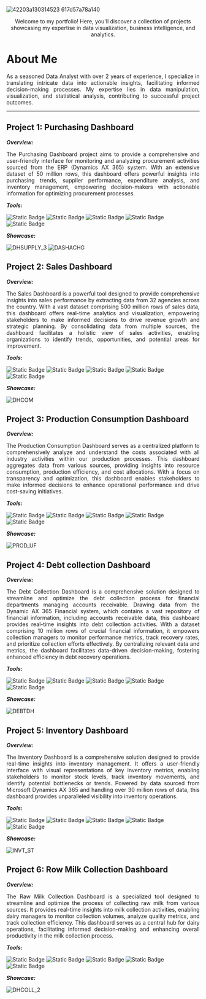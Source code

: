 
![42203a130314523 617d57a78a140](https://github.com/Mouhsine22/My-Portfolio/assets/67834776/4d2588ec-f908-4868-ac1e-079e81ba30fb)

<p align="center">
Welcome to my portfolio! Here, you'll discover a collection of projects showcasing my expertise in data visualization, business intelligence, and analytics.
</p>

# About Me
<p align="justify">
As a seasoned Data Analyst with over 2 years of experience, I specialize in translating intricate data into actionable insights, facilitating informed decision-making processes. My expertise lies in data manipulation, visualization, and statistical analysis, contributing to successful project outcomes.
</p>

---

## Project 1: Purchasing Dashboard 
***Overview:*** 
<p align="justify">
The Purchasing Dashboard project aims to provide a comprehensive and user-friendly interface for monitoring and analyzing procurement activities sourced from the ERP (Dynamics AX 365) system. With an extensive dataset of 50 million rows, this dashboard offers powerful insights into purchasing trends, supplier performance, expenditure analysis, and inventory management, empowering decision-makers with actionable information for optimizing procurement processes.
</p>

***Tools:*** 

![Static Badge](https://img.shields.io/badge/PowerBI-1?style=for-the-badge&logo=powerbi&color=%23F0E68C)
![Static Badge](https://img.shields.io/badge/SSIS-1?style=for-the-badge&logo=microsoftsqlserver&color=%23708090)
![Static Badge](https://img.shields.io/badge/SSAS-1?style=for-the-badge&logo=microsoftsqlserver&color=%231E90FF)
![Static Badge](https://img.shields.io/badge/TABULAR-1?style=for-the-badge&logo=task&color=%2387CEEB)
![Static Badge](https://img.shields.io/badge/SQL%20SERVER-1?style=for-the-badge&logo=microsoftsqlserver&color=red)

***Showcase:***

![DHSUPPLY_3](https://github.com/Mouhsine22/My-Portfolio/assets/67834776/a669e989-4f93-481b-8369-75aff1f5512c)
![DASHACHG](https://github.com/Mouhsine22/My-Portfolio/assets/67834776/5b8e5ff2-f08e-4386-a0bb-625c9664401f)


## Project 2: Sales Dashboard 
***Overview:*** 
<p align="justify">
The Sales Dashboard is a powerful tool designed to provide comprehensive insights into sales performance by extracting data from 32 agencies across the country. With a vast dataset comprising 500 million rows of sales data, this dashboard offers real-time analytics and visualization, empowering stakeholders to make informed decisions to drive revenue growth and strategic planning. By consolidating data from multiple sources, the dashboard facilitates a holistic view of sales activities, enabling organizations to identify trends, opportunities, and potential areas for improvement.
</p>

***Tools:***

![Static Badge](https://img.shields.io/badge/PowerBI-1?style=for-the-badge&logo=powerbi&color=%23F0E68C)
![Static Badge](https://img.shields.io/badge/SSIS-1?style=for-the-badge&logo=microsoftsqlserver&color=%23708090)
![Static Badge](https://img.shields.io/badge/SSAS-1?style=for-the-badge&logo=microsoftsqlserver&color=%231E90FF)
![Static Badge](https://img.shields.io/badge/TABULAR-1?style=for-the-badge&logo=task&color=%2387CEEB)
![Static Badge](https://img.shields.io/badge/SQL%20SERVER-1?style=for-the-badge&logo=microsoftsqlserver&color=red)

***Showcase:***

![DHCOM](https://github.com/Mouhsine22/My-Portfolio/assets/67834776/5f20a421-b33b-4b64-9b4a-29a8126207b4)

## Project 3: Production Consumption Dashboard
***Overview:*** 
<p align="justify">
The Production Consumption Dashboard serves as a centralized platform to comprehensively analyze and understand the costs associated with all industry activities within our production processes. This dashboard aggregates data from various sources, providing insights into resource consumption, production efficiency, and cost allocations. With a focus on transparency and optimization, this dashboard enables stakeholders to make informed decisions to enhance operational performance and drive cost-saving initiatives.
</p>

***Tools:*** 

![Static Badge](https://img.shields.io/badge/PowerBI-1?style=for-the-badge&logo=powerbi&color=%23F0E68C)
![Static Badge](https://img.shields.io/badge/SSIS-1?style=for-the-badge&logo=microsoftsqlserver&color=%23708090)
![Static Badge](https://img.shields.io/badge/SSAS-1?style=for-the-badge&logo=microsoftsqlserver&color=%231E90FF)
![Static Badge](https://img.shields.io/badge/TABULAR-1?style=for-the-badge&logo=task&color=%2387CEEB)
![Static Badge](https://img.shields.io/badge/SQL%20SERVER-1?style=for-the-badge&logo=microsoftsqlserver&color=red)

***Showcase:***

![PROD_UF](https://github.com/Mouhsine22/My-Portfolio/assets/67834776/7af8f522-9f85-424e-ab95-938ae3293972)

## Project 4: Debt collection Dashboard
***Overview:*** 
<p align="justify">
The Debt Collection Dashboard is a comprehensive solution designed to streamline and optimize the debt collection process for financial departments managing accounts receivable. Drawing data from the Dynamic AX 365 Financial system, which contains a vast repository of financial information, including accounts receivable data, this dashboard provides real-time insights into debt collection activities. With a dataset comprising 10 million rows of crucial financial information, it empowers collection managers to monitor performance metrics, track recovery rates, and prioritize collection efforts effectively. By centralizing relevant data and metrics, the dashboard facilitates data-driven decision-making, fostering enhanced efficiency in debt recovery operations.
</p>

***Tools:*** 

![Static Badge](https://img.shields.io/badge/PowerBI-1?style=for-the-badge&logo=powerbi&color=%23F0E68C)
![Static Badge](https://img.shields.io/badge/SSIS-1?style=for-the-badge&logo=microsoftsqlserver&color=%23708090)
![Static Badge](https://img.shields.io/badge/SSAS-1?style=for-the-badge&logo=microsoftsqlserver&color=%231E90FF)
![Static Badge](https://img.shields.io/badge/TABULAR-1?style=for-the-badge&logo=task&color=%2387CEEB)
![Static Badge](https://img.shields.io/badge/SQL%20SERVER-1?style=for-the-badge&logo=microsoftsqlserver&color=red)

***Showcase:***

![DEBTDH](https://github.com/Mouhsine22/My-Portfolio/assets/67834776/281bd88a-5a33-4024-9119-3ca2eba3ee56)

## Project 5: Inventory Dashboard
***Overview:*** 
<p align="justify">
The Inventory Dashboard is a comprehensive solution designed to provide real-time insights into inventory management. It offers a user-friendly interface with visual representations of key inventory metrics, enabling stakeholders to monitor stock levels, track inventory movements, and identify potential bottlenecks or trends. Powered by data sourced from Microsoft Dynamics AX 365 and handling over 30 million rows of data, this dashboard provides unparalleled visibility into inventory operations.
</p>

***Tools:*** 

![Static Badge](https://img.shields.io/badge/PowerBI-1?style=for-the-badge&logo=powerbi&color=%23F0E68C)
![Static Badge](https://img.shields.io/badge/SSIS-1?style=for-the-badge&logo=microsoftsqlserver&color=%23708090)
![Static Badge](https://img.shields.io/badge/SSAS-1?style=for-the-badge&logo=microsoftsqlserver&color=%231E90FF)
![Static Badge](https://img.shields.io/badge/TABULAR-1?style=for-the-badge&logo=task&color=%2387CEEB)
![Static Badge](https://img.shields.io/badge/SQL%20SERVER-1?style=for-the-badge&logo=microsoftsqlserver&color=red)

***Showcase:***

![INVT_ST](https://github.com/Mouhsine22/My-Portfolio/assets/67834776/8c0db9d6-6158-4df1-b229-c2a3fb00597f)


## Project 6: Row Milk Collection Dashboard
***Overview:*** 
<p align="justify">
The Raw Milk Collection Dashboard is a specialized tool designed to streamline and optimize the process of collecting raw milk from various sources. It provides real-time insights into milk collection activities, enabling dairy managers to monitor collection volumes, analyze quality metrics, and track collection efficiency. This dashboard serves as a central hub for dairy operations, facilitating informed decision-making and enhancing overall productivity in the milk collection process.
</p>

***Tools:*** 

![Static Badge](https://img.shields.io/badge/PowerBI-1?style=for-the-badge&logo=powerbi&color=%23F0E68C)
![Static Badge](https://img.shields.io/badge/SSIS-1?style=for-the-badge&logo=microsoftsqlserver&color=%23708090)
![Static Badge](https://img.shields.io/badge/SSAS-1?style=for-the-badge&logo=microsoftsqlserver&color=%231E90FF)
![Static Badge](https://img.shields.io/badge/TABULAR-1?style=for-the-badge&logo=task&color=%2387CEEB)
![Static Badge](https://img.shields.io/badge/SQL%20SERVER-1?style=for-the-badge&logo=microsoftsqlserver&color=red)

***Showcase:***

![DHCOLL_2](https://github.com/Mouhsine22/My-Portfolio/assets/67834776/924a39c8-2eb0-4bb7-9e4e-e4348e1c63b3)
